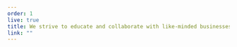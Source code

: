 ```yaml
---
order: 1
live: true
title: We strive to educate and collaborate with like-minded businesses to make a difference environmentally and socially. Together we can make an impact.
link: ""
---
```

